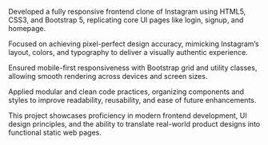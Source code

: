 Developed a fully responsive frontend clone of Instagram using HTML5, CSS3, and Bootstrap 5, replicating core UI pages like login, signup, and homepage.

Focused on achieving pixel-perfect design accuracy, mimicking Instagram’s layout, colors, and typography to deliver a visually authentic experience.

Ensured mobile-first responsiveness with Bootstrap grid and utility classes, allowing smooth rendering across devices and screen sizes.

Applied modular and clean code practices, organizing components and styles to improve readability, reusability, and ease of future enhancements.

This project showcases proficiency in modern frontend development, UI design principles, and the ability to translate real-world product designs into functional static web pages.
